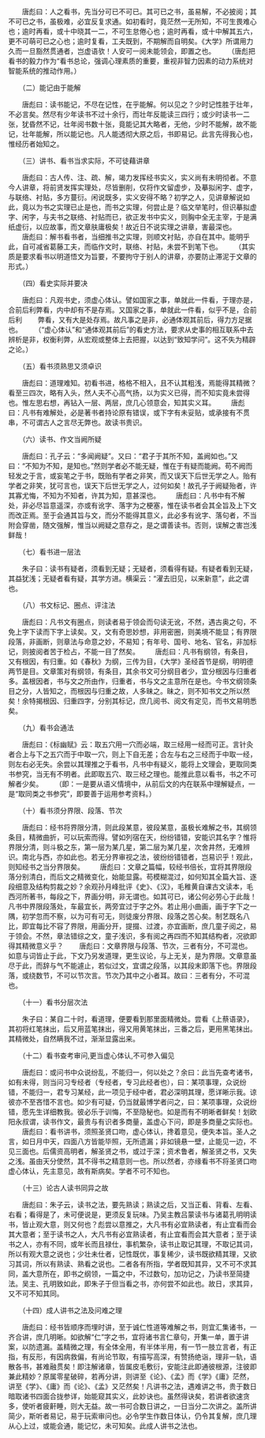 <!-- { "loadSidebar": true } -->
　　唐彪曰：人之看书，先当分可已不可已。其可已之书，虽易解，不必披阅；其不可已之书，虽极难，必宜反复求通。如初看时，竟茫然一无所知，不可生畏难心也；逾时再看，或十中晓其一二，不可生怠倦心也；逾时再看，或十中解其五六，更不可萌可已之心也；逾时复看，工夫既到，不期解而自明矣。《大学》所谓用力久而一旦豁然贯通者，岂虚语欤！人安可一阅未能领会，即置之也。
　　（唐彪把看书的毅力作为“看书总论，强调心理素质的重要，重视非智力因素的动力系统对智能系统的推动作用。）

　　（二）能记由于能解

　　唐彪曰：读书能记，不尽在记性，在乎能解。何以见之？少时记性胜于壮年，不必言矣。然尽有少年读书不过十余行，而壮年反能读三四行；或少时读书一二张，犹昏然不记，壮年阅书数十张，竟能记其大略者，无他，少时不能解，故不能记，壮年能解，所以能记也。凡人能透彻大原之后，书即易记。此言先得我心也，惟经历者始知之。

　　（三）讲书、看书当求实际，不可徒藉讲章

　　唐彪曰：古人传、注、疏、解，竭力发挥经书实义，实义尚有未明彻者。不意今人讲章，将前贤发挥实理处，尽皆删削，仅将作文留虚步，及摹拟闲字、虚字，与联络、衬贴，多方蔓衍。闲说既多，实义安得不略？初学之人，见讲章解说如此，竟以为书之实理已止是也，而书之实理，何尝止是？临文举笔时，但识摹拟虚字、闲字，与夫书之联络、衬贴而已，欲正发书中实义，则胸中全无主宰，于是满纸虚衍，以应故事，而文章肤庸极矣！故近日不说实理之讲章，害最深也。
　　唐彪曰：解书看书者，当细推书之实理，则顺文衬贴，亦自在其中。能明乎此，自可减省葛藤工夫，而临作文时，联络、衬贴，未尝不到笔下也。
　　（其实质是要求看书以明道悟文为旨要，不要拘守于别人的讲章，亦要防止滞泥于文章的形式。）

　　（四）看史实际并要决

　　唐彪曰：凡观书史，须虚心体认。譬如国家之事，单就此一件看，于理亦是，合前后利弊看，内中却有不是存焉。又国家之事，单就此一件看，似乎不是，合前后利
　　弊看，又有大是处存焉。故凡事之是非，必通体观其前后，得力方足据也。
　　（“虚心体认”和“通体观其前后”的看史方法，要求从史事的相互联系中去辨析是非，权衡利弊，从宏观或整体上去把握，以达到“致知学问”。这不失为精辟之论。）

　　（五）看书须熟思又须卓识

　　唐彪曰：道理难知。初看书进，格格不相入，且不认其粗浅，焉能得其精微？看至三四次，略有入头，然人夫不心高气扬，以为实义已得，而不知实竟未尝得也。惟左思右想，再钻入一层、两层，庶几心领意会，知其实义耳。
　　唐彪曰：凡书有难解处，必是著书者持论原有错误，或下字有未妥贴，或承接有不贯串，不可谓古人之言尽无弊也。故读书贵识。

　　（六）读书、作文当阙所疑

　　唐彪曰：孔子云：“多闻阙疑”。又曰：“君子于其所不知，盖阙如也。”又曰：“不知为不知，是知也。”然则学者必不能无疑，惟在于有疑而能阙。苟不阙而轻发之于言，或妄笔之于书，既贻有学者之非笑，而又误天下后世无学之人。贻有学者之非笑，犹可言也，误天下后世无学之人，过何如矣！故孔子于阙疑殆者，许其寡尤悔，不知为不知者，许其为知，意甚深也。
　　唐彪曰：凡书中有不解处，非必尽旨意遥深，亦或有讹字、落字为之梗塞，惟在读书者会其全旨及上下文而改正焉。至于会通其旨与文，而分不能得其意义，此必多有讹字、落句者，不当附会穿凿，随文强解，惟当以阙疑之意存之，是之谓善读书。否则，误解之害岂浅鲜哉！

　　（七）看书进一层法

　　朱子曰：读书有疑者，须看到无疑；无疑者，须看得有疑。有疑者看到无疑，其益犹浅；无疑者看有疑，其学方进。横渠云：“濯去旧见，以来新意”，此之谓也。

　　（八）书文标记、圈点、评注法

　　唐彪曰：凡书文有圈点，则读者易于领会而句读无讹，不然，遇古奥之句，不免上字下读而下字上读矣。又，文有奇思妙想，非用密圈，则美境不能显；有界限段落，非画断，则章法与命意之妙，不易知；有年号、国号、地名、官名，非加标记，则披阅者苦于检占，不能一目了然矣。
　　唐彪曰：凡书有纲领，有条目，又有根因，有归重。如《春秋》为纲，三传为目，《大学》圣经首节是纲，明明德两节是目。文章策对有纲领，有条目，其余书文可分纲目者少，宜分根因与归重者多。盖根因者，书与文之所由作，归重者，书与文之主意所在是也。今书文纲领条目之分，人皆知之，而根因与归重之故，人多昧之。昧之，则不知书文之所以然矣！余特揭根因、归重四字，分别其标记，庶几阅书、阅文有定见，而书文易明悉矣。

　　（九）看书会通法

　　唐彪曰：《标幽赋》云：取五穴用一穴而必端，取三经用一经而可正。言针灸者合上与下之五穴而于中取一穴，则上下自无差；合左与右之三经而于中取一经，则左右必无失。余尝以其理推之于看书，凡书中有疑义，能将上文理会，更取同类书参究，当无有不明者。此即取五穴、取三经之理也。能推此意以看书，书之不可解者少矣。
　　（即：一是要从语义情境中，从前后文的内在联系中理解疑点，一是“取同类之书参究”，即要善于运用参考资料。）

　　（十）看书须分界限、段落、节次

　　唐彪曰：经书将界限分清，则此段某意，彼段某意，虽极长难解之书，其纲领条目，精微曲折，可以玩索而得。譬如列宿在天，纷纷错错，安能识其名字？惟将界限分清，则斗极之东，第一层为某几星，第二层为某几星，次舍井然，无难辨识。南北与西，亦如此也。若无分界审视之法，彼纷纷错错者，岂易识乎！观此，则知经书之当分界限矣。
　　唐彪曰：文章之篇幅，较经书倍长，宜将其界限段落分别清白，而后文之精微变化，始能显露。苟模糊混过，如何知其全篇大旨、逐段细意及结构剪裁之妙？余观孙月峰批评《史》、《汉》，毛稚黄自课古文读本，毛西河所著书，每段之下，界画分明，非无谓也。如其可已，诸公何必劳心于此哉！凡书中界限段落处，车最宜长，两旁宜过于字之外。若止用小曲画，画于字下之一隅，初学忽而不察，以为可有可无，则徒废分界限、段落之苦心矣。制艺既名八比，即宜每比不容了界限，用画分开，提掇、过渡，亦宜画断，庶几童子阅之，易于领会。不然，章法错综之文，童子浅识，多有阅之再四而不知其结构者，况欲即得其精微意义乎？
　　唐彪曰：文章界限与段落、节次，三者有分，不可混也。如意与词皆止于此，下文乃另发道理，更生议论，与上无关，是为界限。文章意虽尽于此，而辞与气不能遽止，若似过文，宜谓之段落，以其段末即落下也。界限段落，或绕数节，不可以节次言。节次乃其中之小者耳。故曰：三者有分，不可混也。

　　（十一）看书分层次法

　　朱子曰：某自二十时，看道理，便要看到那里面精微处。尝看《上蔡语录》，其初将红笔抹出，后又用蓝笔抹出，得又用黄笔抹出，三番之后，更用黑笔抹出。其精微处，自然瞒我不过，渐渐显露出来。

　　（十二）看书查考审问,更当虚心体认,不可参入偏见

　　唐彪曰：或问书中众说纷乱，不能归一，何以处之？余曰：此当先查考诸书，如有未得，则当问习专经者（专经者，专习此经者也），曰：某项事理，众说纷错，不能归一，君专习某经，此一项见于经中者，君必深明其理，愿详晰示我。谅彼亦不至吝惜不言也。如少有可疑，仍当就最博学者问之，曰：某项事理，众说纷错，愿先生详细教我。彼必乐于训悔，不至隐秘也。如是而有不明晰者鲜矣！划欧阳永叔谓，读书作文，最贵与有识者多商量，盖虚心下问，即是多商量之实际也。
　　唐彪曰：看书讲书，须照圣贤口吻，虚心体认，搀着意见，便失本旨。圣人之言，如日月中天，四面八方皆能毕照，无所遗漏；非如镜悬一壁，止能见一边，不见三面也。后儒资高明者，解圣贤之书，或过于深；资术鲁者，解圣贤之书，又失之浅。虽由天分使然，其不得书之精意则一也。所以然者，亦缘看书不将圣贤口吻虚心体认，先主意见，故有斯病矣。学者不可不知也。

　　（十三）论古人读书同异之故

　　唐彪曰：朱子云，读书之法，要先熟读；熟读之后，又当正看、背看、左看、右看；看得是了，未可便说是，更须反复玩味。乃吴主教吕蒙读书与诸葛孔明明读书，皆止观大意，则又何也？彪尝以意推之，大凡书有必宜熟读者，有止宜看而会其大意者；至于读书之人，大凡书有必宜熟读者，有止宜看而会其大意者；至于读书之人，亦有不同，或年长而且禄仕，事机繁杂，读书止取记其理，不取记其词，所以有观大意之说也；少壮未仕者，记性既优，事复稀少，读书既欲精其理，又欲习其词，所以有熟读、熟看之说也。二者各有所指，学者既知其异，又不可不求其同，盖大意所在，即书之纲领，一篇之中，不过数句，加功记之，乃读书至简捷法。吴主、孔明致如此，即朱子于但当看之书，亦何尝不如此也。故日，求其异，又不可不知其同。

　　（十四）成人讲书之法及问难之理

　　唐彪曰：经书皆顺序而埋时讲，至于诚仁性道等难解之书，则宜汇集诸书，一齐合讲，庶几明晰。如欲解“仁”字之书，宜将诸书言仁章句，开集一单，置于讲案，以防遗漏。盖精微之理，有全体全用，有半体半用，有一节一肢立言者，有正指，有反形，有因病救偏，有尚论节取，有描写高深，有赞扬绝诣，理非一轨，语散各书，甚难融贯矣！即注解诸章，皆属皮毛敷衍，安能注此即通彼根源，注彼即兼此精妙？原属零星破碎，若再分讲，则讲至《论》、《孟》而《学》《庸》茫然，讲至《学》、《庸》而《论》、《孟》又茫然矣！凡讲书之法，遇难讲之书，贵于数日暗取诸书四面合拢参详，始能窥其实义，此妙诀也。虽然得诀矣，若讲者欲速贪多，使听者疲鼾睡，则大无益。故一书可合数日讲之，一日当分二次讲之。盖所讲简少，斯听者易记，易于玩索审问也。必令学生作数日体认，仍令其复解，庶几理从心上过，或能会通，能记忆，未可知矣。此成人讲书之法也。
